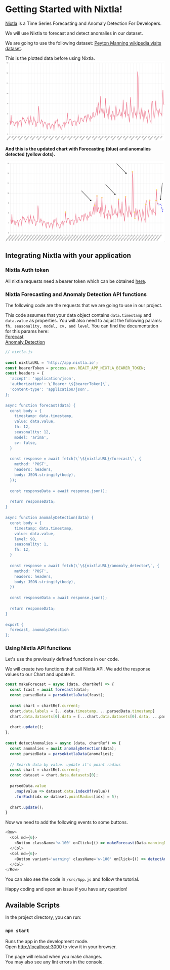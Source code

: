 # Getting Started with Nixtla!

[Nixtla](https://docs.nixtla.io/) is a Time Series Forecasting and Anomaly Detection For Developers.

We will use Nixtla to forecast and detect anomalies in our dataset.

We are going to use the following dataset:
[Peyton Manning wikipedia visits dataset](/manning.json).

This is the plotted data before using Nixtla.
![Peyton before](/peyton-before.png)

**And this is the updated chart with Forecasting (blue) and anomalies detected (yellow dots).**

![Peyton after](/peyton-after.png)

## Integrating Nixtla with your application

### Nixtla Auth token

All nixtla requests need a bearer token which can be obtained [here](http://18.235.133.135:3000/login).

### Nixtla Forecasting and Anomaly Detection API functions

The following code are the requests that we are going to use in our project.

This code assumes that your data object contains `data.timestamp` and `data.value` as properties.
You will also need to adjust the following params: `fh, seasonality, model, cv, and level`. You can find the documentation for this params here:  
[Forecast](https://docs.nixtla.io/reference/forecast_forecast_post)  
[Anomaly Detection](https://docs.nixtla.io/reference/anomaly_detector_anomaly_detector_post)

```js
// nixtla.js

const nixtlaURL = 'http://app.nixtla.io';
const bearerToken = process.env.REACT_APP_NIXTLA_BEARER_TOKEN;
const headers = {
  'accept': 'application/json',
  'authorization': \`Bearer \${bearerToken}\`,
  'content-type': 'application/json',
};

async function forecast(data) {
  const body = {
    timestamp: data.timestamp,
    value: data.value,
    fh: 12,
    seasonality: 12,
    model: 'arima',
    cv: false,
  }

  const response = await fetch(\`\${nixtlaURL}/forecast\`, {
    method: 'POST',
    headers: headers,
    body: JSON.stringify(body),
  });

  const responseData = await response.json();

  return responseData;
}

async function anomalyDetection(data) {
  const body = {
    timestamp: data.timestamp,
    value: data.value,
    level: 90,
    seasonality: 1,
    fh: 12,
  }

  const response = await fetch(\`\${nixtlaURL}/anomaly_detector\`, {
    method: 'POST',
    headers: headers,
    body: JSON.stringify(body),
  })

  const responseData = await response.json();

  return responseData;
}

export {
  forecast, anomalyDetection
};
```

### Using Nixtla API functions

Let's use the previously defined functions in our code.

We will create two functions that call Nixtla API.
We add the response values to our Chart and update it.

```js
const makeForecast = async (data, chartRef) => {
  const fcast = await forecast(data);
  const parsedData = parseNixtlaData(fcast);

  const chart = chartRef.current;
  chart.data.labels = [...data.timestamp, ...parsedData.timestamp]
  chart.data.datasets[0].data = [...chart.data.datasets[0].data, ...parsedData.value];

  chart.update();
};

const detectAnomalies = async (data, chartRef) => {
  const anomalies = await anomalyDetection(data);
  const parsedData = parseNixtlaData(anomalies);

  // Search data by value. update it's point radius
  const chart = chartRef.current;
  const dataset = chart.data.datasets[0];

  parsedData.value
    .map(value => dataset.data.indexOf(value))
    .forEach(idx => dataset.pointRadius[idx] = 5);

  chart.update();
}
```

Now we need to add the following events to some buttons.

```js
<Row>
  <Col md={6}>
    <Button className='w-100' onClick={() => makeForecast(Data.manningData, chartRef)}>Forecast Data</Button>
  </Col>
  <Col md={6}>
    <Button variant='warning' className='w-100' onClick={() => detectAnomalies(Data.manningData, chartRef)}>Detect Anomalies</Button>
  </Col>
</Row>
```

You can also see the code in `/src/App.js` and follow the tutorial.

Happy coding and open an issue if you have any question!

## Available Scripts

In the project directory, you can run:

### `npm start`

Runs the app in the development mode.\
Open [http://localhost:3000](http://localhost:3000) to view it in your browser.

The page will reload when you make changes.\
You may also see any lint errors in the console.